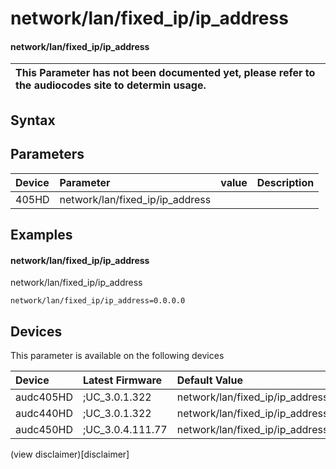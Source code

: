 ﻿---
description: network/lan/fixed_ip/ip_address
search: false
---

# network/lan/fixed_ip/ip_address

#### network/lan/fixed_ip/ip_address


| This Parameter has not been documented yet, please refer to the audiocodes site to determin usage.  | 
| :--- |

## Syntax

## Parameters
|Device|Parameter|value|Description|
|:---|:---|:---|:---|
| 405HD | network/lan/fixed_ip/ip_address |  |  |

## Examples
#### network/lan/fixed_ip/ip_address

network/lan/fixed_ip/ip_address

```
network/lan/fixed_ip/ip_address=0.0.0.0
```

## Devices
This parameter is available on the following devices

| Device | Latest Firmware | Default Value |
|:---|:---|:---|
| audc405HD | ;UC_3.0.1.322 | network/lan/fixed_ip/ip_address=0.0.0.0 
| audc440HD | ;UC_3.0.1.322 | network/lan/fixed_ip/ip_address=0.0.0.0 
| audc450HD | ;UC_3.0.4.111.77 | network/lan/fixed_ip/ip_address=0.0.0.0 

(view disclaimer)[disclaimer]
